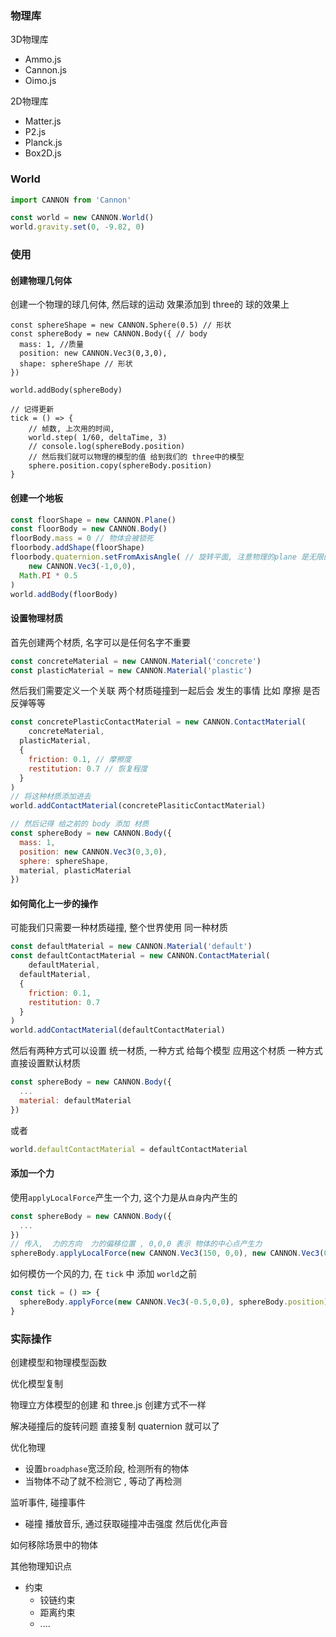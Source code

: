 ### 物理库

3D物理库

+ Ammo.js
+ Cannon.js
+ Oimo.js

2D物理库

+ Matter.js
+ P2.js
+ Planck.js
+ Box2D.js

### World

```js
import CANNON from 'Cannon'

const world = new CANNON.World()
world.gravity.set(0, -9.82, 0)
```

### 使用

#### 创建物理几何体

创建一个物理的球几何体, 然后球的运动 效果添加到 three的 球的效果上

``` =>
const sphereShape = new CANNON.Sphere(0.5) // 形状
const sphereBody = new CANNON.Body({ // body
  mass: 1, //质量
  position: new CANNON.Vec3(0,3,0),
  shape: sphereShape // 形状
})

world.addBody(sphereBody)

// 记得更新
tick = () => {
	// 帧数, 上次用的时间, 
	world.step( 1/60, deltaTime, 3)
	// console.log(sphereBody.position)
	// 然后我们就可以物理的模型的值 给到我们的 three中的模型
	sphere.position.copy(sphereBody.position)
}
```

#### 创建一个地板

```js
const floorShape = new CANNON.Plane()
const floorBody = new CANNON.Body()
floorBody.mass = 0 // 物体会被锁死 
floorbody.addShape(floorShape)
floorbody.quaternion.setFromAxisAngle( // 旋转平面, 注意物理的plane 是无限的 没有边界
	new CANNON.Vec3(-1,0,0),
  Math.PI * 0.5
)
world.addBody(floorBody)
```

#### 设置物理材质

首先创建两个材质, 名字可以是任何名字不重要

```js
const concreteMaterial = new CANNON.Material('concrete')
const plasticMaterial = new CANNON.Material('plastic')
```

然后我们需要定义一个关联 两个材质碰撞到一起后会 发生的事情 比如 摩擦 是否反弹等等

```js
const concretePlasticContactMaterial = new CANNON.ContactMaterial(
	concreteMaterial,
  plasticMaterial,
  {
  	friction: 0.1, // 摩擦度
    restitution: 0.7 // 恢复程度
  }
)
// 将这种材质添加进去
world.addContactMaterial(concretePlasiticContactMaterial)

// 然后记得 给之前的 body 添加 材质
const sphereBody = new CANNON.Body({
  mass: 1,
  position: new CANNON.Vec3(0,3,0),
  sphere: sphereShape,
  material, plasticMaterial
})
```



#### 如何简化上一步的操作

可能我们只需要一种材质碰撞, 整个世界使用 同一种材质

```js
const defaultMaterial = new CANNON.Material('default')
const defaultContactMaterial = new CANNON.ContactMaterial(
	defaultMaterial,
  defaultMaterial,
  {
    friction: 0.1,
    restitution: 0.7
  }
)
world.addContactMaterial(defaultContactMaterial)
```

然后有两种方式可以设置 统一材质, 一种方式 给每个模型 应用这个材质  一种方式 直接设置默认材质

```js
const sphereBody = new CANNON.Body({
  ...
  material: defaultMaterial
})
```

或者

```js
world.defaultContactMaterial = defaultContactMaterial
```



#### 添加一个力

使用`applyLocalForce`产生一个力, 这个力是从`自身`内产生的

```js
const sphereBody = new CANNON.Body({
  ...
})
// 传入,  力的方向  力的偏移位置 , 0,0,0 表示 物体的中心点产生力
sphereBody.applyLocalForce(new CANNON.Vec3(150, 0,0), new CANNON.Vec3(0,0,0))
```

如何模仿一个风的力, 在 `tick` 中 添加 `world`之前

```js
const tick = () => {
  sphereBody.applyForce(new CANNON.Vec3(-0.5,0,0), sphereBody.position)
}
```



### 实际操作

创建模型和物理模型函数

优化模型复制

物理立方体模型的创建 和 three.js 创建方式不一样

解决碰撞后的旋转问题 直接复制 quaternion 就可以了

优化物理

+ 设置`broadphase`宽泛阶段, 检测所有的物体
+ 当物体不动了就不检测它 , 等动了再检测

监听事件, 碰撞事件

+ 碰撞 播放音乐,  通过获取碰撞冲击强度 然后优化声音

如何移除场景中的物体



其他物理知识点

+ 约束
  + 铰链约束
  + 距离约束
  + ....